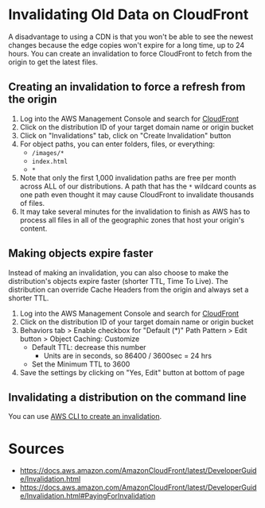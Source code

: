 # Invalidating Old Data on CloudFront

A disadvantage to using a CDN is that you won't be able to see the newest changes because the edge copies won't expire for a long time, up to 24 hours. You can create an invalidation to force CloudFront to fetch from the origin to get the latest files.

## Creating an invalidation to force a refresh from the origin
1. Log into the AWS Management Console and search for [ CloudFront ](https://console.aws.amazon.com/cloudfront/home?#)
2. Click on the distribution ID of your target domain name or origin bucket
3. Click on "Invalidations" tab, click on "Create Invalidation" button
4. For object paths, you can enter folders, files, or everything:
    * `/images/*`
    * `index.html`
    * `*`
5. Note that only the first 1,000 invalidation paths are free per month across ALL of our distributions. A path that has the `*` wildcard counts as one path even thought it may cause CloudFront to invalidate thousands of files.
6. It may take several minutes for the invalidation to finish as AWS has to process all files in all of the geographic zones that host your origin's content.

## Making objects expire faster
Instead of making an invalidation, you can also choose to make the distribution's objects expire faster (shorter TTL, Time To Live). The distribution can override Cache Headers from the origin and always set a shorter TTL.

1. Log into the AWS Management Console and search for [ CloudFront ](https://console.aws.amazon.com/cloudfront/home?#)
2. Click on the distribution ID of your target domain name or origin bucket
3. Behaviors tab > Enable checkbox for "Default (*)" Path Pattern > Edit button > Object Caching: Customize
    * Default TTL: decrease this number
        * Units are in seconds, so 86400 / 3600sec = 24 hrs
    * Set the Minimum TTL to 3600
4. Save the settings by clicking on "Yes, Edit" button at bottom of page

## Invalidating a distribution on the command line
 You can use [AWS CLI to create an invalidation](./000-AWS-CLI-Cheatsheet.md).

# Sources
  * https://docs.aws.amazon.com/AmazonCloudFront/latest/DeveloperGuide/Invalidation.html
  * https://docs.aws.amazon.com/AmazonCloudFront/latest/DeveloperGuide/Invalidation.html#PayingForInvalidation

